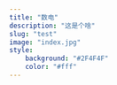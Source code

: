 ```yaml
---
title: "数电"
description: "这是个啥"
slug: "test"
image: "index.jpg"
style:
    background: "#2F4F4F"
    color: "#fff"
---
```

